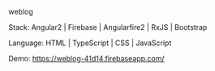 weblog

Stack: Angular2 | Firebase | Angularfire2 | RxJS | Bootstrap

Language: HTML | TypeScript | CSS | JavaScript

Demo: https://weblog-41d14.firebaseapp.com/
